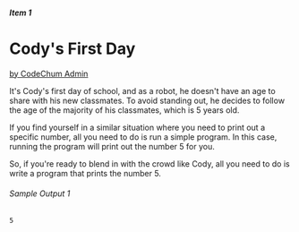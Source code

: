 ##### Item 1

# Cody's First Day
<u>by CodeChum Admin</u>

It's Cody's first day of school, and as a robot, he doesn't have an age to share with his new classmates. To avoid standing out, he decides to follow the age of the majority of his classmates, which is 5 years old.

If you find yourself in a similar situation where you need to print out a specific number, all you need to do is run a simple program. In this case, running the program will print out the number 5 for you.

 

So, if you're ready to blend in with the crowd like Cody, all you need to do is write a program that prints the number 5.

###### Sample Output 1

```
5
```

